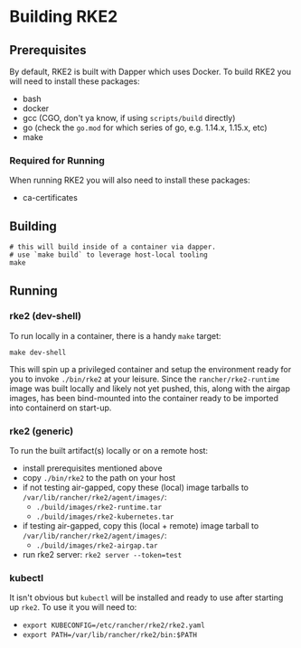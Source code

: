 # Building RKE2

## Prerequisites

By default, RKE2 is built with Dapper which uses Docker. To build RKE2 you will need to install these packages:
- bash
- docker
- gcc (CGO, don't ya know, if using `scripts/build` directly)
- go (check the `go.mod` for which series of go, e.g. 1.14.x, 1.15.x, etc)
- make

### Required for Running
When running RKE2 you will also need to install these packages:
- ca-certificates

## Building

```shell script
# this will build inside of a container via dapper.
# use `make build` to leverage host-local tooling
make
```

## Running

### rke2 (dev-shell)
To run locally in a container, there is a handy `make` target:
```shell script
make dev-shell
```

This will spin up a privileged container and setup the environment ready for you to invoke `./bin/rke2` at your leisure.
Since the `rancher/rke2-runtime` image was built locally and likely not yet pushed, this, along with the airgap images,
has been bind-mounted into the container ready to be imported into containerd on start-up.

### rke2 (generic)

To run the built artifact(s) locally or on a remote host:
- install prerequisites mentioned above
- copy `./bin/rke2` to the path on your host
- if not testing air-gapped, copy these (local) image tarballs to `/var/lib/rancher/rke2/agent/images/`:
  - `./build/images/rke2-runtime.tar`
  - `./build/images/rke2-kubernetes.tar`
- if testing air-gapped, copy this (local + remote) image tarball to `/var/lib/rancher/rke2/agent/images/`:
  - `./build/images/rke2-airgap.tar`
- run rke2 server: `rke2 server --token=test`

### kubectl

It isn't obvious but `kubectl` will be installed and ready to use after starting up `rke2`. To use it you will need to:
- `export KUBECONFIG=/etc/rancher/rke2/rke2.yaml`
- `export PATH=/var/lib/rancher/rke2/bin:$PATH`
